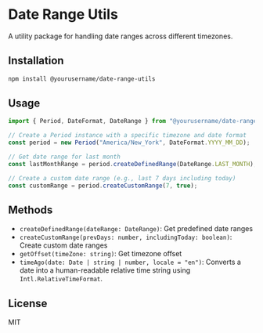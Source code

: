 # Date Range Utils

A utility package for handling date ranges across different timezones.

## Installation

```bash
npm install @yourusername/date-range-utils
```

## Usage

```typescript
import { Period, DateFormat, DateRange } from "@yourusername/date-range-utils";

// Create a Period instance with a specific timezone and date format
const period = new Period("America/New_York", DateFormat.YYYY_MM_DD);

// Get date range for last month
const lastMonthRange = period.createDefinedRange(DateRange.LAST_MONTH);

// Create a custom date range (e.g., last 7 days including today)
const customRange = period.createCustomRange(7, true);
```

## Methods

- `createDefinedRange(dateRange: DateRange)`: Get predefined date ranges
- `createCustomRange(prevDays: number, includingToday: boolean)`: Create custom date ranges
- `getOffset(timeZone: string)`: Get timezone offset
- `timeAgo(date: Date | string | number, locale = "en")`: Converts a date into a human-readable relative time string using `Intl.RelativeTimeFormat`.

## License

MIT